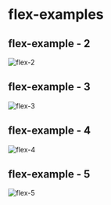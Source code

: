 # flex-examples

## flex-example - 2
![flex-2](https://github.com/MertArdaDogan/flex-examples/assets/136620536/1ee233c0-b762-49f4-af9a-1495204ba4c7)

## flex-example - 3
![flex-3](https://github.com/MertArdaDogan/flex-examples/assets/136620536/e272a1d2-23c7-490e-a2d4-66f51b97d52b)

## flex-example - 4
![flex-4](https://github.com/MertArdaDogan/flex-examples/assets/136620536/c1bbd36e-72eb-45d6-9679-cae6fd7f4789)

## flex-example - 5
![flex-5](https://github.com/MertArdaDogan/flex-examples/assets/136620536/b21f5fc6-2874-4d89-bf72-29c592e91d00)
